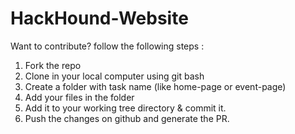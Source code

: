 # HackHound-Website

Want to contribute? follow the following steps : 
1. Fork the repo
2. Clone in your local computer using git bash
3. Create a folder with task name (like home-page or event-page)
4. Add your files in the folder
5. Add it to your working tree directory & commit it.
6. Push the changes on github and generate the PR.
